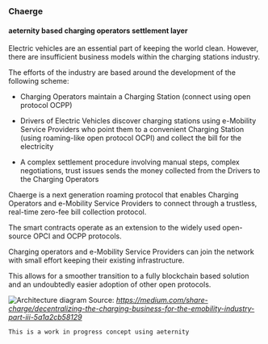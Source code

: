 ### Chaerge ###
#### aeternity based charging operators settlement layer ###

Electric vehicles are an essential part of keeping the world clean. However, there are insufficient business models within the charging stations industry.

The efforts of the industry are based around the development of the following scheme:

 - Charging Operators maintain a Charging Station (connect using open protocol OCPP)

 - Drivers of Electric Vehicles discover charging stations using e-Mobility Service Providers who point them to a convenient Charging Station (using roaming-like open protocol OCPI) and collect the bill for the electricity
 
 - A complex settlement procedure involving manual steps, complex negotiations, trust issues sends the money collected from the Drivers to the Charging Operators


Chaerge is a next generation roaming protocol that enables Charging Operators and e-Mobility Service Providers to connect through a trustless, real-time zero-fee bill collection protocol.

The smart contracts operate as an extension to the widely used open-source OPCI and OCPP protocols.

Charging operators and e-Mobility Service Providers can join the network with small effort keeping their existing infrastructure.

This allows for a smoother transition to a fully blockchain based solution and an undoubtedly easier adoption of other open protocols.

![Architecture diagram](https://miro.medium.com/max/1200/1*32pHt-mDihAnRqf9wb7Uow.png)
Source: *https://medium.com/share-charge/decentralizing-the-charging-business-for-the-emobility-industry-part-iii-5a1a2cb58129*

    This is a work in progress concept using aeternity
